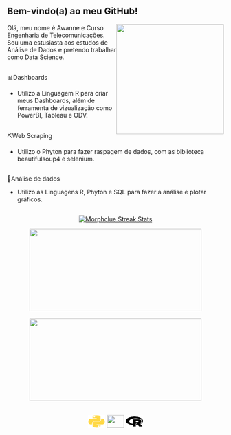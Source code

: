## Bem-vindo(a) ao meu GitHub!

<img align="right" src="https://media3.giphy.com/media/gbgX4DC8CwCm19ysRS/giphy.gif?cid=790b76112cfb339c8e15f51f17cb984f1b17236500b1a6de&rid=giphy.gif&ct=g" width="250" height="256" />
Olá, meu nome é Awanne e Curso Engenharia de Telecomunicações.
Sou uma estusiasta aos estudos de Análise de Dados e pretendo trabalhar como Data Science.

##
📊Dashboards
- Utilizo a Linguagem R para criar meus Dashboards, além de ferramenta de vizualização como PowerBI, Tableau e ODV.

##
⛏Web Scraping 
- Utilizo o Phyton para fazer raspagem de dados, com as biblioteca beautifulsoup4 e selenium.

##
🔎Análise de dados
- Utilizo as Linguagens R, Phyton e SQL para fazer a análise e plotar gráficos. 

##


  <a href="https://github.com/AwanneZanca">
    <p align="center">
    <img title="🔥 Estatísticas" alt="Morphclue Streak Stats" src="http://github-readme-streak-stats.herokuapp.com?user=AwanneZanca&theme=dark"/>
  </a>
                                                                                                   
<a href="https://github.com/AwanneZanca">
  <p align="center"> 
<img src="https://github-readme-stats.vercel.app/api?username=AwanneZanca&show_icons=true&theme=dark&include_all_commits=true&count_private=true"
  height="192px" width="400px"/>
</a>  

<a href="https://github.com/AwanneZanca">
  <p align="center"> 
<img src="https://github-readme-stats.vercel.app/api/top-langs/?username=AwanneZanca&l&langs_count=7&theme=dark"
  height="192px" width="400px"/>
</a>


 ##
 
<p align="center">
  <img height="30" width="40" src="https://raw.githubusercontent.com/devicons/devicon/master/icons/python/python-plain.svg">
   <img   height="30" width="40" src="https://image.flaticon.com/icons/png/512/2772/2772123.png">
  <img   height="30" width="40" src="https://raw.githubusercontent.com/devicons/devicon/master/icons/r/r-plain.svg">
